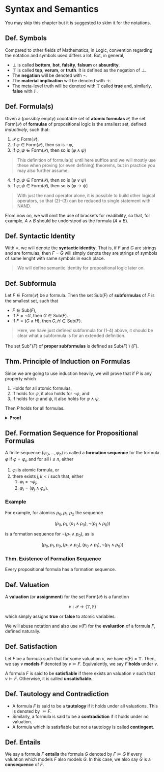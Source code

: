 # Syntax and Semantics

You may skip this chapter but it is suggested to skim it for the notations.

## Def. Symbols

Compared to other fields of Mathematics, in Logic, convention regarding the notation and symbols used differs a lot. But, in general,

* $\bot$ is called **bottom**, **bot**, **falsity**, **falsum** or **absurdity**.
* $\top$ is called **top**, **verum**, or **truth**. It is defined as the negation of $\bot$.
* The **negation** will be denoted with $\neg$.
* The **material implication** will be denoted with $\to$.
* The meta-level truth will be denoted with $\mathbb{T}$ called **true** and, similarly, **false** with $\mathbb{F}$.

## Def. Formula(s)

Given a (possibly empty) countable set of **atomic formulas** $\mathcal{P}$, the set $\text{Form}(\mathcal{P})$ of **formulas** of propositional logic is the smallest set, defined _inductively_, such that:

1. $\mathcal{P} \subseteq \text{Form}(\mathcal{P})$,
2. If $\varphi \in \text{Form}(\mathcal{P})$, then so is $\neg \varphi$,
3. If $\varphi, \psi \in \text{Form}(\mathcal{P})$, then so is $(\varphi \land \psi)$

> This definition of formula(s) until here suffice and we will mostly use these when proving (or even defining) theorems, but in practice you may also further assume:

4. If $\varphi, \psi \in \text{Form}(\mathcal{P})$, then so is $(\varphi \lor \psi)$
5. If $\varphi, \psi \in \text{Form}(\mathcal{P})$, then so is $(\varphi \to \psi)$

> With just the nand operator alone, it is possible to build other logical operators, so that (2)-(3) can be reduced to single statement with NAND.

From now on, we will omit the use of brackets for readibility, so that, for example, $A \land B$ should be understood as the formula $(A \land B)$.

## Def. Syntactic Identity

With $=$, we will denote the **syntactic identity**. That is, if $F$ and $G$ are strings and are formulas, then $F=G$ will simply denote they are strings of symbols of same lenght with same symbols in each place.

> We will define semantic identity for propositional logic later on.

## Def. Subformula

Let $F \in \text{Form}(\mathcal{P})$ be a formula. Then the set $\text{Sub}(F)$ of **subformulas** of $F$ is the smallest set, such that

* $F \in \text{Sub}(F)$,
* If $F = \neg G$, then $G \in \text{Sub}(F)$.
* If $F = (G \land H)$, then $G,H \in \text{Sub}(F)$.

> Here, we have just defined subformula for (1-4) above, it should be clear what a subformula is for an extended definition.

The set $\text{Sub}^+(F)$ of **proper subformulas** is defined as $\text{Sub}(F) \setminus \{F\}$.

## Thm. Principle of Induction on Formulas

Since we are going to use induction heavily, we will prove that if $P$ is any property which

1. Holds for all atomic formulas,
2. If holds for $\varphi$, it also holds for $\neg \varphi$, and
3. If holds for $\varphi$ and $\psi$, it also holds for $\varphi \land \psi$,

Then $P$ holds for all formulas.

<details>
<summary><b>Proof</b></summary>
<br>
TODO:
</details>

## Def. Formation Sequence for Propositional Formulas

A finite sequence $(\varphi_0, ..., \varphi_n)$ is called a **formation sequence** for the formula $\varphi$ if $\varphi = \varphi_n$ and for all $i \leq n$, either

1. $\varphi_i$ is atomic formula, or
2. there exists $j,k \lt i$ such that, either
    1. $\varphi_i = \neg \varphi_j$,
    2. $\varphi_i = (\varphi_j \land \varphi_k)$.

### Example

For example, for atomics $p_0, p_1, p_2$ the sequence

$$
(p_0, p_1, (p_1 \land p_0), \neg (p_1 \land p_0))
$$

is a formation sequence for $\neg (p_1 \land p_0)$, as is

$$
(p_0, p_1, p_0,(p_1 \land p_0), (p_0 \land p_1), \neg (p_1 \land p_0))
$$

### Thm. Existence of Formation Sequence

Every propositional formula has a formation sequence.

## Def. Valuation

A **valuation** (or **assignment**) for the set $\text{Form}(\mathcal{P})$ is a function

$$
v: \mathcal{P} \to \{\mathbb{T}, \mathbb{F}\}
$$

which simply assigns **true** or **false** to atomic variables.

We will abuse notation and also use $v(F)$ for the **evaluation** of a formula $F$, defined naturally.

## Def. Satisfaction

Let $F$ be a formula such that for some valuation $v$, we have $v(F) = \mathbb{T}$. Then, we say $v$ **models** $F$ denoted by $v \models F$. Equivalently, we say $F$ **holds** under $v$.

A formula $F$ is said to be **satisfiable** if there exists an valuation $v$ such that $v \models F$. Otherwise, it is called **unsatisfiable**.

## Def. Tautology and Contradiction

* A formula $F$ is said to be a **tautology** if it holds under all valuations. This is denoted by $\models F$.
* Similarly, a formula is said to be a **contradiction** if it holds under no valuation.
* A formula which is satisfiable but not a tautology is called **contingent**.

## Def. Entails

We say a formula $F$ **entails** the formula $G$ denoted by $F \models G$ if every valuation which models $F$ also models $G$. In this case, we also say $G$ is a **consequence** of $F$.
